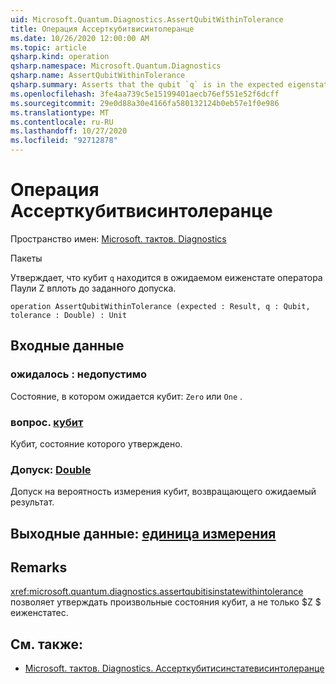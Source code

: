 ```yaml
---
uid: Microsoft.Quantum.Diagnostics.AssertQubitWithinTolerance
title: Операция Ассерткубитвисинтолеранце
ms.date: 10/26/2020 12:00:00 AM
ms.topic: article
qsharp.kind: operation
qsharp.namespace: Microsoft.Quantum.Diagnostics
qsharp.name: AssertQubitWithinTolerance
qsharp.summary: Asserts that the qubit `q` is in the expected eigenstate of the Pauli Z operator up to a given tolerance.
ms.openlocfilehash: 3fe4aa739c5e15199401aecb76ef551e52f6dcff
ms.sourcegitcommit: 29e0d88a30e4166fa580132124b0eb57e1f0e986
ms.translationtype: MT
ms.contentlocale: ru-RU
ms.lasthandoff: 10/27/2020
ms.locfileid: "92712878"
---
```

# <a name="assertqubitwithintolerance-operation"></a>Операция Ассерткубитвисинтолеранце

Пространство имен: [Microsoft. тактов. Diagnostics](xref:Microsoft.Quantum.Diagnostics)

Пакеты [](https://nuget.org/packages/)


Утверждает, что кубит `q` находится в ожидаемом еиженстате оператора Паули Z вплоть до заданного допуска.

```qsharp
operation AssertQubitWithinTolerance (expected : Result, q : Qubit, tolerance : Double) : Unit
```


## <a name="input"></a>Входные данные

### <a name="expected--__invalidresult__"></a>ожидалось __: <Result> недопустимо__

Состояние, в котором ожидается кубит: `Zero` или `One` .


### <a name="q--qubit"></a>вопрос. [кубит](xref:microsoft.quantum.lang-ref.qubit)

Кубит, состояние которого утверждено.


### <a name="tolerance--double"></a>Допуск: [Double](xref:microsoft.quantum.lang-ref.double)

Допуск на вероятность измерения кубит, возвращающего ожидаемый результат.



## <a name="output--unit"></a>Выходные данные: [единица измерения](xref:microsoft.quantum.lang-ref.unit)



## <a name="remarks"></a>Remarks

<xref:microsoft.quantum.diagnostics.assertqubitisinstatewithintolerance> позволяет утверждать произвольные состояния кубит, а не только $Z $ еиженстатес.

## <a name="see-also"></a>См. также:

- [Microsoft. тактов. Diagnostics. Ассерткубитисинстатевисинтолеранце](xref:Microsoft.Quantum.Diagnostics.AssertQubitIsInStateWithinTolerance)